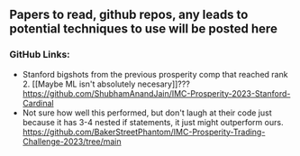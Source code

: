 ## Papers to read, github repos, any leads to potential techniques to use will be posted here

### GitHub Links:
- Stanford bigshots from the previous prosperity comp that reached rank 2. [[Maybe ML isn't absolutely necesary]]???  https://github.com/ShubhamAnandJain/IMC-Prosperity-2023-Stanford-Cardinal
- Not sure how well this performed, but don't laugh at their code just because it has 3-4 nested if statements, it just might outperform ours. https://github.com/BakerStreetPhantom/IMC-Prosperity-Trading-Challenge-2023/tree/main